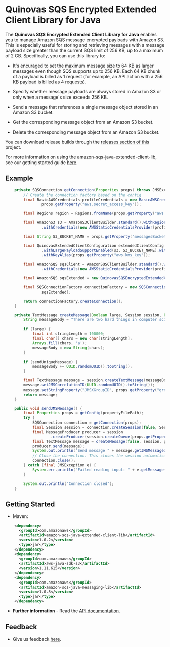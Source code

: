 Quinovas SQS Encrypted Extended Client Library for Java
===========================================
The **Quinovas SQS Encrypted Extended Client Library for Java** enables you to manage Amazon SQS message encrypted payloads with Amazon S3. This is especially useful for storing and retrieving messages with a message payload size greater than the current SQS limit of 256 KB, up to a maximum of 2 GB. Specifically, you can use this library to:

* It's encuraged to set the maximum message size to 64 KB as larger messages even though SQS supports up to 256 KB. Each 64 KB chunk of a payload is billed as 1 request (for example, an API action with a 256 KB payload is billed as 4 requests).
* Specify whether message payloads are always stored in Amazon S3 or only when a message's size exceeds 256 KB.

* Send a message that references a single message object stored in an Amazon S3 bucket.

* Get the corresponding message object from an Amazon S3 bucket.

* Delete the corresponding message object from an Amazon S3 bucket.


You can download release builds through the [releases section of this](https://github.com/QuiNovas/quinovas-sqs-java-encrypted-extended-client-lib) project.

For more information on using the amazon-sqs-java-extended-client-lib, see our getting started guide [here](http://docs.aws.amazon.com/AWSSimpleQueueService/latest/SQSDeveloperGuide/s3-messages.html).

## Example

```java
    private SQSConnection getConnection(Properties props) throws JMSException {
        // Create the connection factory based on the config
        final BasicAWSCredentials profileCredentials = new BasicAWSCredentials(props.getProperty("aws.access_key_id"),
                props.getProperty("aws.secret_access_key"));

        final Regions region = Regions.fromName(props.getProperty("aws.region"));

        final AmazonS3 s3 = AmazonS3ClientBuilder.standard().withRegion(region)
                .withCredentials(new AWSStaticCredentialsProvider(profileCredentials)).build();

        final String S3_BUCKET_NAME = props.getProperty("messagesBucket");

        final QuinovasExtendedClientConfiguration extendedClientConfig = new QuinovasExtendedClientConfiguration()
                .withLargePayloadSupportEnabled(s3, S3_BUCKET_NAME).withMessageSizeThreshold(64 * 1024)
                .withKeyAlias(props.getProperty("aws.kms_key"));

        final AmazonSQS sqsClient = AmazonSQSClientBuilder.standard().withRegion(region)
                .withCredentials(new AWSStaticCredentialsProvider(profileCredentials)).build();

        final AmazonSQS sqsExtended = new QuinovasSQSEncryptedExtendedClient(sqsClient, extendedClientConfig);

        final SQSConnectionFactory connectionFactory = new SQSConnectionFactory(new ProviderConfiguration(),
                sqsExtended);

        return connectionFactory.createConnection();
    }

    private TextMessage createMessage(Boolean large, Session session, Properties props, Boolean sendUniqueMessage) throws JMSException {
        String messageBody = "There are two hard things in computer science: cache invalidation, naming things, and off-by-one errors.";

        if (large) {
            final int stringLength = 100000;
            final char[] chars = new char[stringLength];
            Arrays.fill(chars, 'a');
            messageBody = new String(chars);
        }

        if (sendUniqueMessage) {
            messageBody += UUID.randomUUID().toString();
        }

        final TextMessage message = session.createTextMessage(messageBody);
        message.setJMSCorrelationID(UUID.randomUUID().toString());
        message.setStringProperty("JMSXGroupID", props.getProperty("groupID"));
        return message;
    }

    public void sendJMSMessage() {
        final Properties props = getConfig(propertyFilePath);
        try {
            SQSConnection connection = getConnection(props);
            final Session session = connection.createSession(false, Session.AUTO_ACKNOWLEDGE);
            final MessageProducer producer = session
                    .createProducer(session.createQueue(props.getProperty("outboundQueueName")));
            final TextMessage message = createMessage(false, session, props, true);
            producer.send(message);
            System.out.println("Send message " + message.getJMSMessageID());
            // Close the connection. This closes the session automatically
            connection.close();
        } catch (final JMSException e) {
            System.err.println("Failed reading input: " + e.getMessage());
        }

        System.out.println("Connection closed");
    }
```
## Getting Started

* Maven:
```xml
    <dependency>
      <groupId>com.amazonaws</groupId>
      <artifactId>amazon-sqs-java-extended-client-lib</artifactId>
      <version>1.0.2</version>
      <type>jar</type>
    </dependency>
    <dependency>
      <groupId>com.amazonaws</groupId>
      <artifactId>aws-java-sdk-s3</artifactId>
      <version>1.11.615</version>
    </dependency>
    <dependency>
      <groupId>com.amazonaws</groupId>
      <artifactId>amazon-sqs-java-messaging-lib</artifactId>
      <version>1.0.8</version>
      <type>jar</type>
    </dependency>
```
* **Further information** - Read the [API documentation](http://aws.amazon.com/documentation/sqs/).

## Feedback
* Give us feedback [here](https://github.com/QuiNovas/quinovas-sqs-java-encrypted-extended-client-lib/issues).